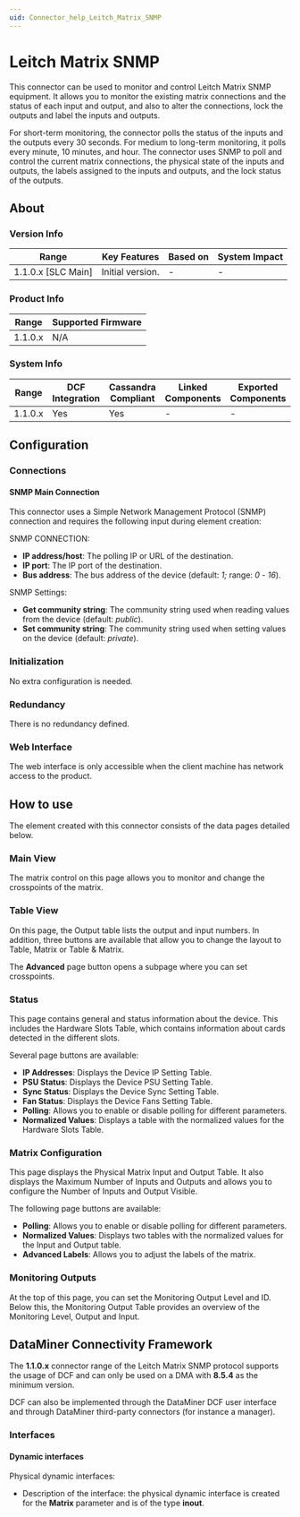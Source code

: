 ```yaml
---
uid: Connector_help_Leitch_Matrix_SNMP
---
```


# Leitch Matrix SNMP

This connector can be used to monitor and control Leitch Matrix SNMP equipment. It allows you to monitor the existing matrix connections and the status of each input and output, and also to alter the connections, lock the outputs and label the inputs and outputs.

For short-term monitoring, the connector polls the status of the inputs and the outputs every 30 seconds. For medium to long-term monitoring, it polls every minute, 10 minutes, and hour. The connector uses SNMP to poll and control the current matrix connections, the physical state of the inputs and outputs, the labels assigned to the inputs and outputs, and the lock status of the outputs.

## About

### Version Info

| Range                | Key Features     | Based on     | System Impact     |
|----------------------|------------------|--------------|-------------------|
| 1.1.0.x [SLC Main]   | Initial version. | -            | -                 |

### Product Info

| Range     | Supported Firmware     |
|-----------|------------------------|
| 1.1.0.x   | N/A                    |

### System Info

| Range     | DCF Integration     | Cassandra Compliant     | Linked Components     | Exported Components     |
|-----------|---------------------|-------------------------|-----------------------|-------------------------|
| 1.1.0.x   | Yes                 | Yes                     | -                     | -                       |

## Configuration

### Connections

#### SNMP Main Connection

This connector uses a Simple Network Management Protocol (SNMP) connection and requires the following input during element creation:

SNMP CONNECTION:

- **IP address/host**: The polling IP or URL of the destination.
- **IP port**: The IP port of the destination.
- **Bus address**: The bus address of the device (default: *1;* range: *0* - *16*).

SNMP Settings:

- **Get community string**: The community string used when reading values from the device (default: *public*).
- **Set community string**: The community string used when setting values on the device (default: *private*).

### Initialization

No extra configuration is needed.

### Redundancy

There is no redundancy defined.

### Web Interface

The web interface is only accessible when the client machine has network access to the product.

## How to use

The element created with this connector consists of the data pages detailed below.

### Main View

The matrix control on this page allows you to monitor and change the crosspoints of the matrix.

### Table View

On this page, the Output table lists the output and input numbers. In addition, three buttons are available that allow you to change the layout to Table, Matrix or Table & Matrix.

The **Advanced** page button opens a subpage where you can set crosspoints.

### Status

This page contains general and status information about the device. This includes the Hardware Slots Table, which contains information about cards detected in the different slots.

Several page buttons are available:

- **IP Addresses**: Displays the Device IP Setting Table.
- **PSU Status**: Displays the Device PSU Setting Table.
- **Sync Status**: Displays the Device Sync Setting Table.
- **Fan Status**: Displays the Device Fans Setting Table.
- **Polling**: Allows you to enable or disable polling for different parameters.
- **Normalized Values**: Displays a table with the normalized values for the Hardware Slots Table.

### Matrix Configuration

This page displays the Physical Matrix Input and Output Table. It also displays the Maximum Number of Inputs and Outputs and allows you to configure the Number of Inputs and Output Visible.

The following page buttons are available:

- **Polling**: Allows you to enable or disable polling for different parameters.
- **Normalized Values**: Displays two tables with the normalized values for the Input and Output table.
- **Advanced Labels**: Allows you to adjust the labels of the matrix.

### Monitoring Outputs

At the top of this page, you can set the Monitoring Output Level and ID. Below this, the Monitoring Output Table provides an overview of the Monitoring Level, Output and Input.

## DataMiner Connectivity Framework

The **1.1.0.x** connector range of the Leitch Matrix SNMP protocol supports the usage of DCF and can only be used on a DMA with **8.5.4** as the minimum version.

DCF can also be implemented through the DataMiner DCF user interface and through DataMiner third-party connectors (for instance a manager).

### Interfaces

#### Dynamic interfaces

Physical dynamic interfaces:

- Description of the interface: the physical dynamic interface is created for the **Matrix** parameter and is of the type **inout**.
